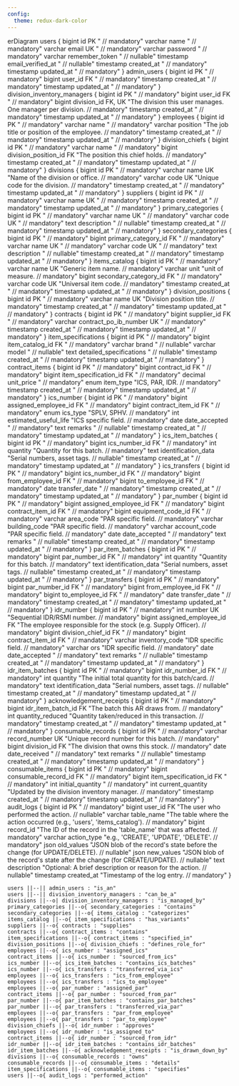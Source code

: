 ```yaml
---
config:
  theme: redux-dark-color
---
```

erDiagram
    users {
        bigint id PK " // mandatory"
        varchar name " // mandatory"
        varchar email UK " // mandatory"
        varchar password " // mandatory"
        varchar remember_token " // nullable"
        timestamp email_verified_at " // nullable"
        timestamp created_at " // mandatory"
        timestamp updated_at " // mandatory"
    }
    admin_users {
        bigint id PK " // mandatory"
        bigint user_id FK " // mandatory"
        timestamp created_at " // mandatory"
        timestamp updated_at " // mandatory"
    }
    division_inventory_managers {
        bigint id PK " // mandatory"
        bigint user_id FK " // mandatory"
        bigint division_id FK, UK "The division this user manages. One manager per division. // mandatory"
        timestamp created_at " // mandatory"
        timestamp updated_at " // mandatory"
    }
    employees {
        bigint id PK " // mandatory"
        varchar name " // mandatory"
        varchar position "The job title or position of the employee. // mandatory"
        timestamp created_at " // mandatory"
        timestamp updated_at " // mandatory"
    }
    division_chiefs {
        bigint id PK " // mandatory"
        varchar name " // mandatory"
        bigint division_position_id FK "The position this chief holds. // mandatory"
        timestamp created_at " // mandatory"
        timestamp updated_at " // mandatory"
    }
    divisions {
        bigint id PK " // mandatory"
        varchar name UK "Name of the division or office. // mandatory"
        varchar code UK "Unique code for the division. // mandatory"
        timestamp created_at " // mandatory"
        timestamp updated_at " // mandatory"
    }
    suppliers {
        bigint id PK " // mandatory"
        varchar name UK " // mandatory"
        timestamp created_at " // mandatory"
        timestamp updated_at " // mandatory"
    }
    primary_categories {
        bigint id PK " // mandatory"
        varchar name UK " // mandatory"
        varchar code UK " // mandatory"
        text description " // nullable"
        timestamp created_at " // mandatory"
        timestamp updated_at " // mandatory"
    }
    secondary_categories {
        bigint id PK " // mandatory"
        bigint primary_category_id FK " // mandatory"
        varchar name UK " // mandatory"
        varchar code UK " // mandatory"
        text description " // nullable"
        timestamp created_at " // mandatory"
        timestamp updated_at " // mandatory"
    }
    items_catalog {
        bigint id PK " // mandatory"
        varchar name UK "Generic item name. // mandatory"
        varchar unit "unit of measure. // mandatory"
        bigint secondary_category_id FK " // mandatory"
        varchar code UK "Universal item code. // mandatory"
        timestamp created_at " // mandatory"
        timestamp updated_at " // mandatory"
    }
    division_positions {
        bigint id PK " // mandatory"
        varchar name UK "Division position title. // mandatory"
        timestamp created_at " // mandatory"
        timestamp updated_at " // mandatory"
    }
    contracts {
        bigint id PK " // mandatory"
        bigint supplier_id FK " // mandatory"
        varchar contract_po_ib_number UK " // mandatory"
        timestamp created_at " // mandatory"
        timestamp updated_at " // mandatory"
    }
    item_specifications {
        bigint id PK " // mandatory"
        bigint item_catalog_id FK " // mandatory"
        varchar brand " // nullable"
        varchar model " // nullable"
        text detailed_specifications " // nullable"
        timestamp created_at " // mandatory"
        timestamp updated_at " // mandatory"
    }
    contract_items {
        bigint id PK " // mandatory"
        bigint contract_id FK " // mandatory"
        bigint item_specification_id FK " // mandatory"
        decimal unit_price " // mandatory"
        enum item_type "ICS, PAR, IDR. // mandatory"
        timestamp created_at " // mandatory"
        timestamp updated_at " // mandatory"
    }
    ics_number {
        bigint id PK " // mandatory"
        bigint assigned_employee_id FK " // mandatory"
        bigint contract_item_id FK " // mandatory"
        enum ics_type "SPLV, SPHV. // mandatory"
        int estimated_useful_life "ICS specific field. // mandatory"
        date date_accepted " // mandatory"
        text remarks " // nullable"
        timestamp created_at " // mandatory"
        timestamp updated_at " // mandatory"
    }
    ics_item_batches {
        bigint id PK " // mandatory"
        bigint ics_number_id FK " // mandatory"
        int quantity "Quantity for this batch. // mandatory"
        text identification_data "Serial numbers, asset tags. // nullable"
        timestamp created_at " // mandatory"
        timestamp updated_at " // mandatory"
    }
    ics_transfers {
        bigint id PK " // mandatory"
        bigint ics_number_id FK " // mandatory"
        bigint from_employee_id FK " // mandatory"
        bigint to_employee_id FK " // mandatory"
        date transfer_date " // mandatory"
        timestamp created_at " // mandatory"
        timestamp updated_at " // mandatory"
    }
    par_number {
        bigint id PK " // mandatory"
        bigint assigned_employee_id FK " // mandatory"
        bigint contract_item_id FK " // mandatory"
        bigint equipment_code_id FK " // mandatory"
        varchar area_code "PAR specific field. // mandatory"
        varchar building_code "PAR specific field. // mandatory"
        varchar account_code "PAR specific field. // mandatory"
        date date_accepted " // mandatory"
        text remarks " // nullable"
        timestamp created_at " // mandatory"
        timestamp updated_at " // mandatory"
    }
    par_item_batches {
        bigint id PK " // mandatory"
        bigint par_number_id FK " // mandatory"
        int quantity "Quantity for this batch. // mandatory"
        text identification_data "Serial numbers, asset tags. // nullable"
        timestamp created_at " // mandatory"
        timestamp updated_at " // mandatory"
    }
    par_transfers {
        bigint id PK " // mandatory"
        bigint par_number_id FK " // mandatory"
        bigint from_employee_id FK " // mandatory"
        bigint to_employee_id FK " // mandatory"
        date transfer_date " // mandatory"
        timestamp created_at " // mandatory"
        timestamp updated_at " // mandatory"
    }
    idr_number {
        bigint id PK " // mandatory"
        int number UK "Sequential IDR/RSMI number. // mandatory"
        bigint assigned_employee_id FK "The employee responsible for the stock (e.g. Supply Officer). // mandatory"
        bigint division_chief_id FK " // mandatory"
        bigint contract_item_id FK " // mandatory"
        varchar inventory_code "IDR specific field. // mandatory"
        varchar ors "IDR specific field. // mandatory"
        date date_accepted " // mandatory"
        text remarks " // nullable"
        timestamp created_at " // mandatory"
        timestamp updated_at " // mandatory"
    }
    idr_item_batches {
        bigint id PK " // mandatory"
        bigint idr_number_id FK " // mandatory"
        int quantity "The initial total quantity for this batch/card. // mandatory"
        text identification_data "Serial numbers, asset tags. // nullable"
        timestamp created_at " // mandatory"
        timestamp updated_at " // mandatory"
    }
    acknowledgement_receipts {
        bigint id PK " // mandatory"
        bigint idr_item_batch_id FK "The batch this AR draws from. // mandatory"
        int quantity_reduced "Quantity taken/reduced in this transaction. // mandatory"
        timestamp created_at " // mandatory"
        timestamp updated_at " // mandatory"
    }
    consumable_records {
        bigint id PK " // mandatory"
        varchar record_number UK "Unique record number for this batch. // mandatory"
        bigint division_id FK "The division that owns this stock. // mandatory"
        date date_received " // mandatory"
        text remarks " // nullable"
        timestamp created_at " // mandatory"
        timestamp updated_at " // mandatory"
    }
    consumable_items {
        bigint id PK " // mandatory"
        bigint consumable_record_id FK " // mandatory"
        bigint item_specification_id FK " // mandatory"
        int initial_quantity " // mandatory"
        int current_quantity "Updated by the division inventory manager. // mandatory"
        timestamp created_at " // mandatory"
        timestamp updated_at " // mandatory"
    }
    audit_logs {
        bigint id PK " // mandatory"
        bigint user_id FK "The user who performed the action. // nullable"
        varchar table_name "The table where the action occurred (e.g., 'users', 'items_catalog'). // mandatory"
        bigint record_id "The ID of the record in the 'table_name' that was affected. // mandatory"
        varchar action_type "e.g., 'CREATE', 'UPDATE', 'DELETE'. // mandatory"
        json old_values "JSON blob of the record's state before the change (for UPDATE/DELETE). // nullable"
        json new_values "JSON blob of the record's state after the change (for CREATE/UPDATE). // nullable"
        text description "Optional: A brief description or reason for the action. // nullable"
        timestamp created_at "Timestamp of the log entry. // mandatory"
    }

    users ||--|| admin_users : "is_an"
    users ||--|| division_inventory_managers : "can_be_a"
    divisions ||--o| division_inventory_managers : "is_managed_by"
    primary_categories ||--o{ secondary_categories : "contains"
    secondary_categories ||--o{ items_catalog : "categorizes"
    items_catalog ||--o{ item_specifications : "has_variants"
    suppliers ||--o{ contracts : "supplies"
    contracts ||--o{ contract_items : "contains"
    item_specifications ||--o{ contract_items : "specified_in"
    division_positions ||--o{ division_chiefs : "defines_role_for"
    employees ||--o{ ics_number : "assigned_ics"
    contract_items ||--o{ ics_number : "sourced_from_ics"
    ics_number ||--o{ ics_item_batches : "contains_ics_batches"
    ics_number ||--o{ ics_transfers : "transferred_via_ics"
    employees ||--o{ ics_transfers : "ics_from_employee"
    employees ||--o{ ics_transfers : "ics_to_employee"
    employees ||--o{ par_number : "assigned_par"
    contract_items ||--o{ par_number : "sourced_from_par"
    par_number ||--o{ par_item_batches : "contains_par_batches"
    par_number ||--o{ par_transfers : "transferred_via_par"
    employees ||--o{ par_transfers : "par_from_employee"
    employees ||--o{ par_transfers : "par_to_employee"
    division_chiefs ||--o{ idr_number : "approves"
    employees ||--o{ idr_number : "is_assigned_to"
    contract_items ||--o{ idr_number : "sourced_from_idr"
    idr_number ||--o{ idr_item_batches : "contains_idr_batches"
    idr_item_batches ||--o{ acknowledgement_receipts : "is_drawn_down_by"
    divisions ||--o{ consumable_records : "owns"
    consumable_records ||--o{ consumable_items : "details"
    item_specifications ||--o{ consumable_items : "specifies"
    users ||--o{ audit_logs : "performed_action"